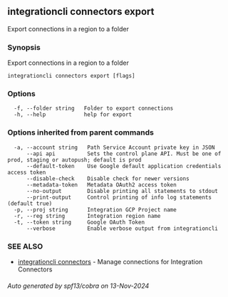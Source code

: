 ## integrationcli connectors export

Export connections in a region to a folder

### Synopsis

Export connections in a region to a folder

```
integrationcli connectors export [flags]
```

### Options

```
  -f, --folder string   Folder to export connections
  -h, --help            help for export
```

### Options inherited from parent commands

```
  -a, --account string   Path Service Account private key in JSON
      --api api          Sets the control plane API. Must be one of prod, staging or autopush; default is prod
      --default-token    Use Google default application credentials access token
      --disable-check    Disable check for newer versions
      --metadata-token   Metadata OAuth2 access token
      --no-output        Disable printing all statements to stdout
      --print-output     Control printing of info log statements (default true)
  -p, --proj string      Integration GCP Project name
  -r, --reg string       Integration region name
  -t, --token string     Google OAuth Token
      --verbose          Enable verbose output from integrationcli
```

### SEE ALSO

* [integrationcli connectors](integrationcli_connectors.md)	 - Manage connections for Integration Connectors

###### Auto generated by spf13/cobra on 13-Nov-2024
